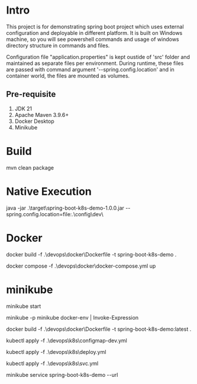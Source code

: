 # Intro

This project is for demonstrating spring boot project which uses external configuration and deployable in different platform. It is built on Windows machine, so you will see powershell commands and usage of windows directory structure in commands and files. 

Configuration file "application.properties" is kept oustide of 'src' folder and maintained as separate files per environment. During runtime, these files are passed with command argument '--spring.config.location' and in container world, the files are mounted as volumes.

## Pre-requisite

1. JDK 21
2. Apache Maven 3.9.6+
3. Docker Desktop
4. Minikube

# Build

mvn clean package

# Native Execution

java -jar .\target\spring-boot-k8s-demo-1.0.0.jar --spring.config.location=file:.\config\dev\


# Docker

docker build -f .\devops\docker\Dockerfile -t spring-boot-k8s-demo .

docker compose -f .\devops\docker\docker-compose.yml up

# minikube

minikube start 

minikube -p minikube docker-env | Invoke-Expression

docker build -f .\devops\docker\Dockerfile -t spring-boot-k8s-demo:latest .

kubectl apply -f .\devops\k8s\configmap-dev.yml

kubectl apply -f .\devops\k8s\deploy.yml 

kubectl apply -f .\devops\k8s\svc.yml

minikube service spring-boot-k8s-demo --url

